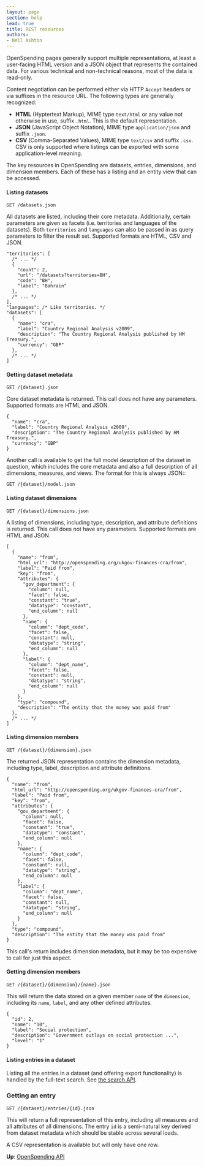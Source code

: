 ```yaml
---
layout: page
section: help
lead: true
title: REST resources
authors:
- Neil Ashton
---
```

OpenSpending pages generally support multiple representations, at least
a user-facing HTML version and a JSON object that represents the contained
data. For various technical and non-technical reasons, most of the data is
read-only.

Content negotiation can be performed either via HTTP ``Accept`` headers or
via suffixes in the resource URL. The following types are generally
recognized:

* **HTML** (Hyptertext Markup), MIME type ``text/html`` or any value not
  otherwise in use, suffix ``.html``. This is the default representation.
* **JSON** (JavaScript Object Notation), MIME type ``application/json`` and
  suffix ``.json``.
* **CSV** (Comma-Separated Values), MIME type ``text/csv`` and suffix
  ``.csv``. CSV is only supported where listings can be exported with some
  application-level meaning.

The key resources in OpenSpending are datasets, entries, dimensions, and
dimension members. Each of these has a listing and an entity view that can
be accessed.

#### Listing datasets

    GET /datasets.json

All datasets are listed, including their core metadata. Additionally, certain
parameters are given as facets (i.e. territories and languages of the
datasets). Both ``territories`` and ``languages`` can also be passed in as
query parameters to filter the result set. Supported formats are HTML, CSV and JSON.

    "territories": [
      /* ... */
      {
        "count": 2,
        "url": "/datasets?territories=BH",
        "code": "BH",
        "label": "Bahrain"
      },
      /* ... */
    ],
    "languages": /* Like territories. */
    "datasets": [
      {
        "name": "cra",
        "label": "Country Regional Analysis v2009",
        "description": "The Country Regional Analysis published by HM Treasury.",
        "currency": "GBP"
      },
      /* ... */
    ]

#### Getting dataset metadata

    GET /{dataset}.json

Core dataset metadata is returned. This call does not have any
parameters. Supported formats are HTML and JSON.

    {
      "name": "cra",
      "label": "Country Regional Analysis v2009",
      "description": "The Country Regional Analysis published by HM Treasury.",
      "currency": "GBP"
    }

Another call is available to get the full model description of
the dataset in question, which includes the core metadata and also
a full description of all dimensions, measures, and views. The
format for this is always JSON::

    GET /{dataset}/model.json

#### Listing dataset dimensions

    GET /{dataset}/dimensions.json

A listing of dimensions, including type, description, and attribute
definitions is returned. This call does not have any parameters.
Supported formats are HTML and JSON.

    [
      {
        "name": "from",
        "html_url": "http://openspending.org/ukgov-finances-cra/from",
        "label": "Paid from",
        "key": "from",
        "attributes": {
          "gov_department": {
            "column": null,
            "facet": false,
            "constant": "true",
            "datatype": "constant",
            "end_column": null
          },
          "name": {
            "column": "dept_code",
            "facet": false,
            "constant": null,
            "datatype": "string",
            "end_column": null
          },
          "label": {
            "column": "dept_name",
            "facet": false,
            "constant": null,
            "datatype": "string",
            "end_column": null
          }
        },
        "type": "compound",
        "description": "The entity that the money was paid from"
      },
      /* ... */
    ]

#### Listing dimension members

    GET /{dataset}/{dimension}.json

The returned JSON representation contains the dimension metadata,
including type, label, description and attribute definitions.

    {
      "name": "from",
      "html_url": "http://openspending.org/ukgov-finances-cra/from",
      "label": "Paid from",
      "key": "from",
      "attributes": {
        "gov_department": {
          "column": null,
          "facet": false,
          "constant": "true",
          "datatype": "constant",
          "end_column": null
        },
        "name": {
          "column": "dept_code",
          "facet": false,
          "constant": null,
          "datatype": "string",
          "end_column": null
        },
        "label": {
          "column": "dept_name",
          "facet": false,
          "constant": null,
          "datatype": "string",
          "end_column": null
        }
      },
      "type": "compound",
      "description": "The entity that the money was paid from"
    }

This call's return includes dimension metadata, but it may be too expensive
to call for just this aspect.

#### Getting dimension members

    GET /{dataset}/{dimension}/{name}.json

This will return the data stored on a given member ``name`` of the
``dimension``, including its ``name``, ``label``, and any other
defined attributes.

    {
      "id": 2,
      "name": "10",
      "label": "Social protection",
      "description": "Government outlays on social protection ...",
      "level": "1"
    }

#### Listing entries in a dataset

Listing all the entries in a dataset (and offering export functionality)
is handled by the full-text search. See [the search API](../search).

### Getting an entry

    GET /{dataset}/entries/{id}.json

This will return a full representation of this entry, including all
measures and all attributes of all dimensions. The entry ``id`` is a
semi-natural key derived from dataset metadata which should be stable
across several loads.

A CSV representation is available but will only have one row.

**Up**: [OpenSpending API](../)
